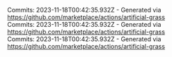 Commits: 2023-11-18T00:42:35.932Z - Generated via https://github.com/marketplace/actions/artificial-grass
<br>
Commits: 2023-11-18T00:42:35.932Z - Generated via https://github.com/marketplace/actions/artificial-grass
<br>
Commits: 2023-11-18T00:42:35.932Z - Generated via https://github.com/marketplace/actions/artificial-grass
<br>
